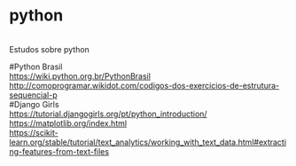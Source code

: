 # python
<br>
Estudos sobre python

#Python Brasil
<br>
https://wiki.python.org.br/PythonBrasil
<br>
http://comoprogramar.wikidot.com/codigos-dos-exercicios-de-estrutura-sequencial-p
<br>
#Django Girls
<br>
https://tutorial.djangogirls.org/pt/python_introduction/
<br>
https://matplotlib.org/index.html
<br>
https://scikit-learn.org/stable/tutorial/text_analytics/working_with_text_data.html#extracting-features-from-text-files
<br>
